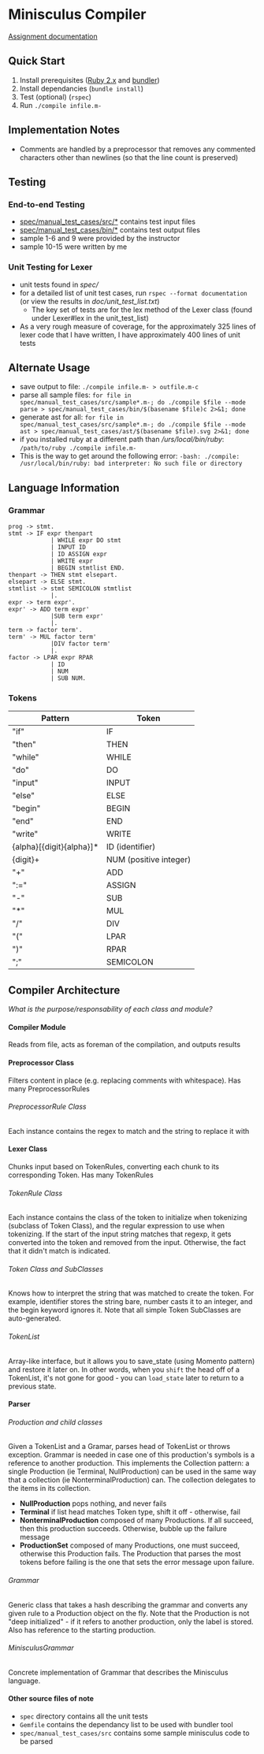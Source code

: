 # Minisculus Compiler
[Assignment documentation](http://pages.cpsc.ucalgary.ca/~robin/class/411/Assignments/2016/minisculus/ass1and2.html)

## Quick Start
1. Install prerequisites ([Ruby 2.x](https://www.ruby-lang.org/en/documentation/installation/) and [bundler](http://bundler.io/))
2. Install dependancies (`bundle install`)
3. Test (optional) (`rspec`)
4. Run `./compile infile.m-`

## Implementation Notes
* Comments are handled by a preprocessor that removes any commented characters other than newlines (so that the line count is preserved)

## Testing
### End-to-end Testing
* [spec/manual_test_cases/src/*](spec/manual_test_cases/src) contains test input files
* [spec/manual_test_cases/bin/*](spec/manual_test_cases/bin) contains test output files
* sample 1-6 and 9 were provided by the instructor
* sample 10-15 were written by me

### Unit Testing for Lexer
* unit tests found in *spec/*
* for a detailed list of unit test cases, run `rspec --format documentation` (or view the results in *doc/unit_test_list.txt*)
  * The key set of tests are for the lex method of the Lexer class (found under Lexer#lex in the unit_test_list)
* As a very rough measure of coverage, for the approximately 325 lines of lexer code that I have written, I have approximately 400 lines of unit tests

## Alternate Usage
* save output to file: `./compile infile.m- > outfile.m-c`
* parse all sample files: `for file in spec/manual_test_cases/src/sample*.m-; do ./compile $file --mode parse > spec/manual_test_cases/bin/$(basename $file)c 2>&1; done`
* generate ast for all: `for file in spec/manual_test_cases/src/sample*.m-; do ./compile $file --mode ast > spec/manual_test_cases/ast/$(basename $file).svg 2>&1; done`
* if you installed ruby at a different path than */urs/local/bin/ruby*: `/path/to/ruby ./compile infile.m-`
 * This is the way to get around the following error: `-bash: ./compile: /usr/local/bin/ruby: bad interpreter: No such file or directory`

## Language Information
### Grammar

    prog -> stmt. 
    stmt -> IF expr thenpart
                | WHILE expr DO stmt
                | INPUT ID
                | ID ASSIGN expr
                | WRITE expr
                | BEGIN stmtlist END. 
    thenpart -> THEN stmt elsepart.
    elsepart -> ELSE stmt.
    stmtlist -> stmt SEMICOLON stmtlist
                |. 
    expr -> term expr'.
    expr' -> ADD term expr'
                |SUB term expr'
                |.
    term -> factor term'.
    term' -> MUL factor term'
                |DIV factor term'
                |.
    factor -> LPAR expr RPAR
                | ID
                | NUM
                | SUB NUM.
                
### Tokens
| Pattern | Token   |
|---------|---------|
| "if"    | IF      |
| "then"  | THEN    |
| "while" | WHILE   |
| "do"    | DO      |
| "input" | INPUT   |
| "else"  | ELSE    |
| "begin" | BEGIN   |
| "end"   | END     |
| "write" | WRITE   |
| {alpha}[{digit}{alpha}]* | ID (identifier) |
| {digit}+ | NUM (positive integer) |
| "+"     | ADD     |
| ":="    | ASSIGN  |
| "-"     | SUB     |
| "*"     | MUL     |
| "/"     | DIV     |
| "("     | LPAR    |
| ")"     | RPAR    |
| ";"     | SEMICOLON |


## Compiler Architecture
*What is the purpose/responsability of each class and module?*

#### Compiler Module
Reads from file, acts as foreman of the compilation, and outputs results

#### Preprocessor Class
Filters content in place (e.g. replacing comments with whitespace). Has many PreprocessorRules

###### PreprocessorRule Class
Each instance contains the regex to match and the string to replace it with

#### Lexer Class
Chunks input based on TokenRules, converting each chunk to its corresponding Token. Has many TokenRules

###### TokenRule Class
Each instance contains the class of the token to initialize when tokenizing (subclass of Token Class), and the regular expression to use when tokenizing. If the start of the input string matches that regexp, it gets converted into the token and removed from the input. Otherwise, the fact that it didn't match is indicated. 

###### Token Class and SubClasses
Knows how to interpret the string that was matched to create the token. For example, identifier stores the string bare, number casts it to an integer, and the begin keyword ignores it. Note that all simple Token SubClasses are auto-generated. 

###### TokenList
Array-like interface, but it allows you to save_state (using Momento pattern) and restore it later on. In other words, when you `shift` the head off of a TokenList, it's not gone for good - you can `load_state` later to return to a previous state. 

#### Parser
###### Production and child classes
Given a TokenList and a Gramar, parses head of TokenList or throws exception. Grammar is needed in case one of this production's symbols is a reference to another production. This implements the Collection pattern: a single Production (ie Terminal, NullProduction) can be used in the same way that a collection (ie NonterminalProduction) can. The collection delegates to the items in its collection. 

* **NullProduction** pops nothing, and never fails
* **Terminal** if list head matches Token type, shift it off - otherwise, fail
* **NonterminalProduction** composed of many Productions. If all succeed, then this production succeeds. Otherwise, bubble up the failure message
* **ProductionSet** composed of many Productions, one must succeed, otherwise this Production fails. The Production that parses the most tokens before failing is the one that sets the error message upon failure. 

###### Grammar
Generic class that takes a hash describing the grammar and converts any given rule to a Production object on the fly. Note that the Production is not "deep initialized" - if it refers to another production, only the label is stored. Also has reference to the starting production. 

###### MinisculusGrammar
Concrete implementation of Grammar that describes the Minisculus language. 

#### Other source files of note
* `spec` directory contains all the unit tests
* `Gemfile` contains the dependancy list to be used with bundler tool
* `spec/manual_test_cases/src` contains some sample minisculus code to be parsed
